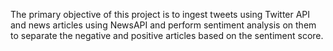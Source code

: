 The primary objective of this project is to ingest tweets using Twitter API and news articles using NewsAPI and perform sentiment analysis on them to separate the negative and positive articles based on the sentiment score.
